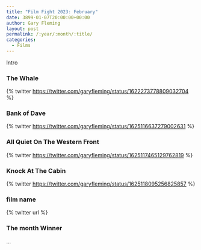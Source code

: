 ```yaml
---
title: "Film Fight 2023: February"
date: 3899-01-07T20:00:00+00:00
author: Gary Fleming
layout: post
permalink: /:year/:month/:title/
categories:
  - Films
---
```


Intro

### The Whale

{% twitter https://twitter.com/garyfleming/status/1622273778809032704 %}


### Bank of Dave

{% twitter https://twitter.com/garyfleming/status/1625116637279002631 %}

### All Quiet On The Western Front

{% twitter https://twitter.com/garyfleming/status/1625117465129762819 %}

### Knock At The Cabin

{% twitter https://twitter.com/garyfleming/status/1625118095256825857 %}

### film name

{% twitter url %}


### The month Winner

...
